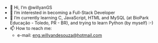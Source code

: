 - 👋 Hi, I’m @willyanGS
- 👀 I’m interested in becoming a Full-Stack Developer
- 🌱 I’m currently learning C, JavaScript, HTML and MySQL (at BioPark Educação - Toledo, PR - BR), and trying to learn Python (by myself) :-)
- 📫 How to reach me:
    - e-mail: eng.willyandesouza@hotmail.com

<!---
willyanGS/willyanGS is a ✨ special ✨ repository because its `README.md` (this file) appears on your GitHub profile.
You can click the Preview link to take a look at your changes.
--->
